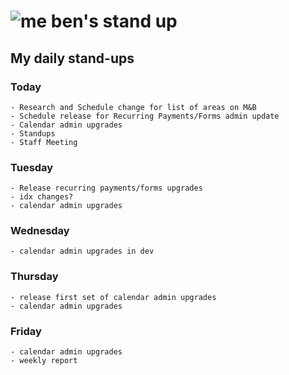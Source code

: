 # ![me](https://avatars2.githubusercontent.com/u/5232044?s=50&v=4) ben's stand up

## My daily stand-ups

### Today

    - Research and Schedule change for list of areas on M&B
    - Schedule release for Recurring Payments/Forms admin update
    - Calendar admin upgrades
    - Standups
    - Staff Meeting
    
### Tuesday

    - Release recurring payments/forms upgrades
    - idx changes?
    - calendar admin upgrades
    
### Wednesday

    - calendar admin upgrades in dev

### Thursday

    - release first set of calendar admin upgrades
    - calendar admin upgrades
    
### Friday

    - calendar admin upgrades
    - weekly report
